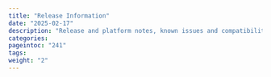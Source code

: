 ```yaml
---
title: "Release Information"
date: "2025-02-17"
description: "Release and platform notes, known issues and compatibility for EE and CE editions"
categories:
pageintoc: "241"
tags:
weight: "2"
---
```


<a id="release-information"></a>

<!--# Release Information -->























